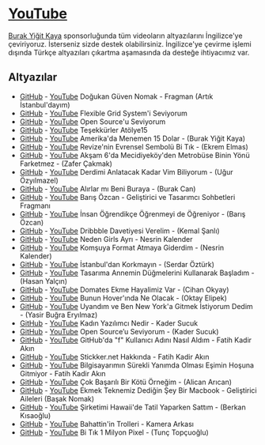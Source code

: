 # [YouTube](https://youtube.com/DogukanGuvenNomak)

[Burak Yiğit Kaya](https://twitter.com/madbyk) sponsorluğunda tüm videoların altyazılarını İngilizce'ye çeviriyoruz. İsterseniz sizde destek olabilirsiniz. İngilizce'ye çevirme işlemi dışında Türkçe altyazıları çıkartma aşamasında da desteğe ihtiyacımız var.

## Altyazılar
 - [GitHub](blob/master/f_BAHdRyh2w.srt) - [YouTube](http://www.youtube.com/timedtext_video?v=f_BAHdRyh2w&ref=share) Doğukan Güven Nomak - Fragman (Artık İstanbul'dayım)
 - [GitHub](blob/master/Nj4TgqFHif4.srt) - [YouTube](http://www.youtube.com/timedtext_video?v=Nj4TgqFHif4&ref=share) Flexible Grid System'i Seviyorum
 - [GitHub](blob/master/zD4IE4nX8Ts.srt) - [YouTube](http://www.youtube.com/timedtext_video?v=zD4IE4nX8Ts&ref=share) Open Source'u Seviyorum
 - [GitHub](blob/master/kp5aAUiZevI.srt) - [YouTube](http://www.youtube.com/timedtext_video?v=kp5aAUiZevI&ref=share) Teşekkürler Atölye15
 - [GitHub](blob/master/Y5_aa3StBl0.srt) - [YouTube](http://www.youtube.com/timedtext_video?v=Y5_aa3StBl0&ref=share) Amerika'da Menemen 15 Dolar - (Burak Yiğit Kaya)
 - [GitHub](blob/master/cJewUoTPx7c.srt) - [YouTube](http://www.youtube.com/timedtext_video?v=cJewUoTPx7c&ref=share) Revize'nin Evrensel Sembolü Bi Tık - (Ekrem Elmas)
 - [GitHub](blob/master/BLxdKYvAa8Y.srt) - [YouTube](http://www.youtube.com/timedtext_video?v=BLxdKYvAa8Y&ref=share) Akşam 6'da Mecidiyeköy'den Metrobüse Binin Yönü Farketmez - (Zafer Çakmak)
 - [GitHub](blob/master/tjUyejYF-98.srt) - [YouTube](http://www.youtube.com/timedtext_video?v=tjUyejYF-98&ref=share) Derdimi Anlatacak Kadar Vim Biliyorum - (Uğur Özyılmazel)
 - [GitHub](blob/master/bs9eYjlP7pI.srt) - [YouTube](http://www.youtube.com/timedtext_video?v=bs9eYjlP7pI&ref=share) Alırlar mı Beni Buraya - (Burak Can)
 - [GitHub](blob/master/eZm1k26kAGI.srt) - [YouTube](http://www.youtube.com/timedtext_video?v=eZm1k26kAGI&ref=share) Barış Özcan - Geliştirici ve Tasarımcı Sohbetleri Fragmanı
 - [GitHub](blob/master/kqv6Rea68uE.srt) - [YouTube](http://www.youtube.com/timedtext_video?v=kqv6Rea68uE&ref=share) İnsan Öğrendikçe Öğrenmeyi de Öğreniyor - (Barış Özcan)
 - [GitHub](blob/master/LfgymU3yYGw.srt) - [YouTube](http://www.youtube.com/timedtext_video?v=LfgymU3yYGw&ref=share) Dribbble Davetiyesi Verelim - (Kemal Şanlı)
 - [GitHub](blob/master/p0Hdr0GgcaM.srt) - [YouTube](http://www.youtube.com/timedtext_video?v=p0Hdr0GgcaM&ref=share) Neden Girls Ayrı - Nesrin Kalender
 - [GitHub](blob/master/_i1d0O2ZcJA.srt) - [YouTube](http://www.youtube.com/timedtext_video?v=_i1d0O2ZcJA&ref=share) Komşuya Format Atmaya Giderdim - (Nesrin Kalender)
 - [GitHub](blob/master/atVNAtViJQA.srt) - [YouTube](http://www.youtube.com/timedtext_video?v=atVNAtViJQA&ref=share) İstanbul'dan Korkmayın - (Serdar Öztürk)
 - [GitHub](blob/master/CFNMCv9hj_Y.srt) - [YouTube](http://www.youtube.com/timedtext_video?v=CFNMCv9hj_Y&ref=share) Tasarıma Annemin Düğmelerini Kullanarak Başladım - (Hasan Yalçın)
 - [GitHub](blob/master/73hf5qthAw8.srt) - [YouTube](http://www.youtube.com/timedtext_video?v=73hf5qthAw8&ref=share) Domates Ekme Hayalimiz Var - (Cihan Okyay)
 - [GitHub](blob/master/lIwexM0SFLI.srt) - [YouTube](http://www.youtube.com/timedtext_video?v=lIwexM0SFLI&ref=share) Bunun Hover'ında Ne Olacak - (Oktay Elipek)
 - [GitHub](blob/master/KvGB2Owd_50.srt) - [YouTube](http://www.youtube.com/timedtext_video?v=KvGB2Owd_50&ref=share) Uyandım ve Ben New York'a Gitmek İstiyorum Dedim - (Yasir Buğra Eryılmaz)
 - [GitHub](blob/master/D-7JPCAmE6U.srt) - [YouTube](http://www.youtube.com/timedtext_video?v=D-7JPCAmE6U&ref=share) Kadın Yazılımcı Nedir - Kader Sucuk
 - [GitHub](blob/master/QgLnVuygNrY.srt) - [YouTube](http://www.youtube.com/timedtext_video?v=QgLnVuygNrY&ref=share) Open Source’u Seviyorum - (Kader Sucuk)
 - [GitHub](blob/master/41G5s5ejRT0.srt) - [YouTube](http://www.youtube.com/timedtext_video?v=41G5s5ejRT0&ref=share) GitHub'da "f" Kullanıcı Adını Nasıl Aldım - Fatih Kadir Akın
 - [GitHub](blob/master/zIoqSrZRBr0.srt) - [YouTube](http://www.youtube.com/timedtext_video?v=zIoqSrZRBr0&ref=share) Stickker.net Hakkında - Fatih Kadir Akın
 - [GitHub](blob/master/aT6otd47OpI.srt) - [YouTube](http://www.youtube.com/timedtext_video?v=aT6otd47OpI&ref=share) Bilgisayarımın Sürekli Yanımda Olması Eşimin Hoşuna Gitmiyor - Fatih Kadir Akın
 - [GitHub](blob/master/bc-yJjO4ro8.srt) - [YouTube](http://www.youtube.com/timedtext_video?v=bc-yJjO4ro8&ref=share) Çok Başarılı Bir Kötü Örneğim - (Alican Arıcan)
 - [GitHub](blob/master/x-rRnyawMAg.srt) - [YouTube](http://www.youtube.com/timedtext_video?v=x-rRnyawMAg&ref=share) Ekmek Teknemiz Dediğin Şey Bir Macbook - Geliştirici Aileleri (Başak Nomak)
 - [GitHub](blob/master/4oDfSFgOG8k.srt) - [YouTube](http://www.youtube.com/timedtext_video?v=4oDfSFgOG8k&ref=share) Şirketimi Hawaii'de Tatil Yaparken Sattım - (Berkan Kısaoğlu)
 - [GitHub](blob/master/qjmBuDJ58fY.srt) - [YouTube](http://www.youtube.com/timedtext_video?v=qjmBuDJ58fY&ref=share) Bahattin'in Trolleri - Kamera Arkası
 - [GitHub](blob/master/8IEqmTv9WW8.srt) - [YouTube](http://www.youtube.com/timedtext_video?v=8IEqmTv9WW8&ref=share) Bi Tık 1 Milyon Pixel - (Tunç Topçuoğlu)
